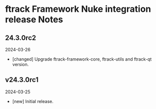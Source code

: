 # ftrack Framework Nuke integration release Notes

## 24.3.0rc2
2024-03-26

* [changed] Upgrade ftrack-framework-core, ftrack-utils and ftrack-qt version.

## v24.3.0rc1
2024-03-25

* [new] Initial release.
